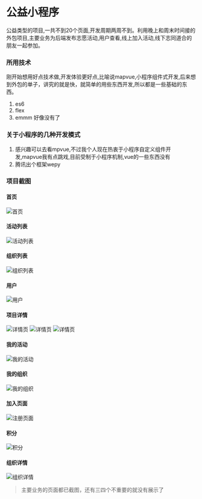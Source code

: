 # 公益小程序
公益类型的项目,一共不到20个页面,开发周期两周不到。利用晚上和周末时间接的外包项目,主要业务为后端发布志愿活动,用户查看,线上加入活动,线下志同道合的朋友一起参加。
### 所用技术
刚开始想用好点技术做,开发体验更好点,比喻说mapvue,小程序组件式开发,后来想到外包的单子，讲究的就是快，就简单的用些东西开发,所以都是一些基础的东西。
1. es6
2. flex
3. emmm 好像没有了
### 关于小程序的几种开发模式
1. 感兴趣可以去看mpvue,不过我个人现在热衷于小程序自定义组件开发,mapvue我有点跳戏,目前受制于小程序机制,vue的一些东西没有
2. 腾讯出个框架wepy
### 项目截图
#### 首页
![首页](https://github.com/leibocode/minapp-gongyi/blob/master/images/jietu/首页.png)
#### 活动列表
![活动列表](https://github.com/leibocode/minapp-gongyi\images\jietu\活动页.png)
#### 组织列表
![组织列表](https://github.com/leibocode/minapp-gongyi\images\jietu\组织.png)
#### 用户
![用户](https://github.com/leibocode/minapp-gongyi\images\用户.png)
#### 项目详情
![详情页](https://github.com/leibocode/minapp-gongyi\images\详情页(1).png)
![详情页](https://github.com/leibocode/minapp-gongyi\images\详情页(2).png)
![详情页](https://github.com/leibocode/minapp-gongyi\images\详情页(3).png)
#### 我的活动
![我的活动](https://github.com/leibocode/minapp-gongyi\images\jietu\我的活动.png)
#### 我的组织
![我的组织](https://github.com/leibocode/minapp-gongyi\images\jietu\我的组织.png)
#### 加入页面
![注册页面](https://github.com/leibocode/minapp-gongyi\images\jietu\成为志愿者.png)
#### 积分
![积分](https://github.com/leibocode/minapp-gongyi\images\jietu\积分.png)
#### 组织详情
![组织详情](https://github.com/leibocode/minapp-gongyi\images\jietu\组织详情.png)
> 主要业务的页面都已截图，还有三四个不重要的就没有展示了

